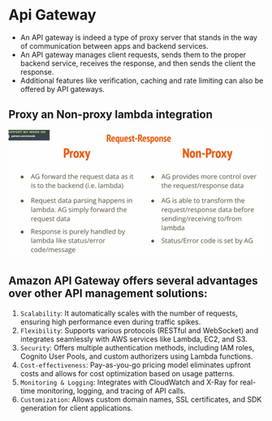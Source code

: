 # Api Gateway

- An API gateway is indeed a type of proxy server that stands in the way of communication between apps and backend services. 
- An API gateway manages client requests, sends them to the proper backend service, receives the response, and then sends the client the response.
- Additional features like verification, caching and rate limiting can also be offered by API gateways.

## Proxy an Non-proxy lambda integration

![alt text](./Assets/api-gateway/proxy-nonProxy.png)

## Amazon API Gateway offers several advantages over other API management solutions:

1. `Scalability`: It automatically scales with the number of requests, ensuring high performance even during traffic spikes.
2. `Flexibility`: Supports various protocols (RESTful and WebSocket) and integrates seamlessly with AWS services like Lambda, EC2, and S3.
3. `Security`: Offers multiple authentication methods, including IAM roles, Cognito User Pools, and custom authorizers using Lambda functions.
4. `Cost-effectiveness`: Pay-as-you-go pricing model eliminates upfront costs and allows for cost optimization based on usage patterns.
5. `Monitoring & Logging`: Integrates with CloudWatch and X-Ray for real-time monitoring, logging, and tracing of API calls.
6. `Customization`: Allows custom domain names, SSL certificates, and SDK generation for client applications.
